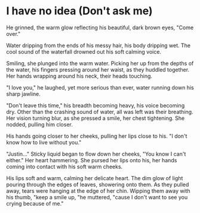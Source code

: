 # I have no idea (Don't ask me)
He grinned, the warm glow reflecting his beautiful, dark brown eyes, "Come over." 

Water dripping from the ends of his messy hair, his body dripping wet. The cool sound of the waterfall drowned out his soft calming voice. 

Smiling, she plunged into the warm water. Picking her up from the depths of the water, his fingers pressing around her waist, as they huddled together. Her hands wrapping around his neck, their heads touching. 

"I love you," he laughed, yet more serious than ever, water running down his sharp jawline. 

"Don't leave this time," his breadth becoming heavy, his voice becoming dry. Other than the crashing sound of water, all was left was their breathing. Her vision turning blur, as she pressed a smile, her chest tightening. She nodded, pulling him closer. 

His hands going closer to her cheeks, pulling her lips close to his. "I don't know how to live without you." 

"Justin..." Sticky liquid began to flow down her cheeks, "You know I can't either." Her heart hammering. She pursed her lips onto his, her hands coming into contact with his soft warm cheeks. 

His lips soft and warm, calming her delicate heart. The dim glow of light pouring through the edges of leaves, showering onto them. As they pulled away, tears were hanging at the edge of her chin. Wipping them away with his thumb, "keep a smile up, "he muttered, "cause I don't want to see you crying because of me."
